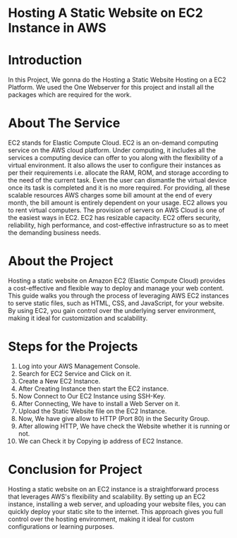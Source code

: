 
# Hosting A Static Website on EC2 Instance in AWS

# Introduction
In this Project, We gonna do the Hosting a Static Website Hosting on a EC2 Platform.
We used the One Webserver for this project and install all the packages which are required for the work.

# About The Service

 EC2 stands for Elastic Compute Cloud. EC2 is an on-demand computing service on the AWS cloud platform. Under computing, it includes all the services a computing device can offer to you along with the flexibility of a virtual environment. It also allows the user to configure their instances as per their requirements i.e. allocate the RAM, ROM, and storage according to the need of the current task. Even the user can dismantle the virtual device once its task is completed and it is no more required. For providing, all these scalable resources AWS charges some bill amount at the end of every month, the bill amount is entirely dependent on your usage. EC2 allows you to rent virtual computers. The provision of servers on AWS Cloud is one of the easiest ways in EC2. EC2 has resizable capacity. EC2 offers security, reliability, high performance, and cost-effective infrastructure so as to meet the demanding business needs.

# About the Project
 
Hosting a static website on Amazon EC2 (Elastic Compute Cloud) provides a cost-effective and flexible way to deploy and manage your web content. This guide walks you through the process of leveraging AWS EC2 instances to serve static files, such as HTML, CSS, and JavaScript, for your website. By using EC2, you gain control over the underlying server environment, making it ideal for customization and scalability.
# Steps for the Projects

1. Log into your AWS Management Console.
2. Search for EC2 Service and Click on it.
3. Create a New EC2 Instance.
4. After Creating Instance then start the EC2 instance.
5. Now Connect to Our EC2 Instance using SSH-Key.
6. After Connecting, We have to install a Web Server on it.
7. Upload the Static Website file on the EC2 Instance.
8. Now, We have give allow to HTTP (Port 80) in the Security Group.
9. After allowing HTTP, We have check the Website whether it is running or not.
10. We can Check it by Copying ip address of EC2 Instance.

# Conclusion for Project

Hosting a static website on an EC2 instance is a straightforward process that leverages AWS's flexibility and scalability. By setting up an EC2 instance, installing a web server, and uploading your website files, you can quickly deploy your static site to the internet. This approach gives you full control over the hosting environment, making it ideal for custom configurations or learning purposes.
